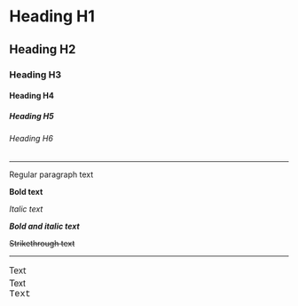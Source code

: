 # Heading H1

## Heading H2

### Heading H3

#### Heading H4

##### Heading H5

###### Heading H6

---

Regular paragraph text
  
**Bold text**
  
_Italic text_

_**Bold and italic text**_
  
~~Strikethrough text~~

---

<div style="font-family: Open Sans, Helvetica Neue, Helvetica, Arial, sans-serif; font-size: 16px;">Text</div>

<div style="font-family: Helvetica Neue, Helvetica, Arial, sans-serif; font-size: 16px;">Text</div>

<div style="font-family: Courier new, serif; font-size: 16px;">Text</div>